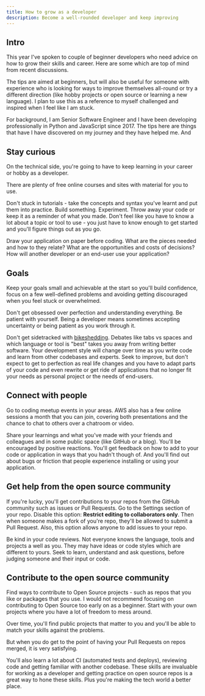 ```yaml
---
title: How to grow as a developer
description: Become a well-rounded developer and keep improving
---
```


## Intro

This year I've spoken to couple of beginner developers who need advice on how to grow their skills and career. Here are some which are top of mind from recent discussions. 

The tips are aimed at beginners, but will also be useful for someone with experience who is looking for ways to improve themselves all-round or try a different direction (like hobby projects or open source or learning a new language). I plan to use this as a reference to myself challenged and inspired when I feel like I am stuck.

For background, I am Senior Software Engineer and I have been developing professionally in Python and JavaScript since 2017. The tips here are things that have I have discovered on my journey and they have helped me. And


## Stay curious

On the technical side, you're going to have to keep learning in your career or hobby as a developer.

There are plenty of free online courses and sites with material for you to use.

Don't stuck in tutorials - take the concepts and syntax you've learnt and put them into practice. Build something. Experiment. Throw away your code or keep it as a reminder of what you made. Don't feel like you have to know a lot about a topic or tool to use - you just have to know enough to get started and you'll figure things out as you go.

Draw your application on paper before coding. What are the pieces needed and how to they relate? What are the opportunities and costs of decisions? How will another developer or an end-user use your application?


## Goals

Keep your goals small and achievable at the start so you'll build confidence, focus on a few well-defined problems and avoiding getting discouraged when you feel stuck or overwhelmed.

Don't get obsessed over perfection and understanding everything. Be patient with yourself. Being a developer means sometimes accepting uncertainty or being patient as you work through it. 

Don't get sidetracked with [bikeshedding](https://en.wiktionary.org/wiki/bikeshedding). Debates like tabs vs spaces and which language or tool is "best" takes you away from writing better software. Your development style will change over time as you write code and learn from other codebases and experts. Seek to improve, but don't expect to get to perfection as real life changes and you have to adapt parts of your code and even rewrite or get ride of applications that no longer fit your needs as personal project or the needs of end-users.


## Connect with people

Go to coding meetup events in your areas. AWS also has a few online sessions a month that you can join, covering both presentations and the chance to chat to others over a chatroom or video.

Share your learnings and what you've made with your friends and colleagues and in some public space (like GitHub or a blog). You'll be encouraged by positive reactions. You'll get feedback on how to add to your code or application in ways that you hadn't though of. And you'll find out about bugs or friction that people experience installing or using your application. 


## Get help from the open source community

If you're lucky, you'll get contributions to your repos from the GitHub community such as issues or Pull Requests. Go to the Settings section of your repo. Disable this option: **Restrict editing to collaborators only**. Then when someone makes a fork of you're repo, they'll be allowed to submit a Pull Request. Also, this option allows anyone to add issues to your repo.

Be kind in your code reviews. Not everyone knows the language, tools and projects a well as you. They may have ideas or code styles which are different to yours. Seek to learn, understand and ask questions, before judging someone and their input or code.


## Contribute to the open source community

Find ways to contribute to Open Source projects - such as repos that you like or packages that you use. I would not recommend focusing on contributing to Open Source too early on as a beginner. Start with your own projects where you have a lot of freedom to mess around.

Over time, you'll find  public projects that matter to you and you'll be able to match your skills against the problems.

But when you do get to the point of having your Pull Requests on repos merged, it is very satisfying. 

You'll also learn a lot about CI (automated tests and deploys), reviewing code and getting familiar with another codebase. These skills are invaluable for working as a developer and getting practice on open source repos is a great way to hone these skills. Plus you're making the tech world a better place.
